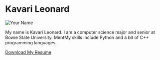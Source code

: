 <!DOCTYPE html>
<html lang="en">
<head>
    <meta charset="UTF-8">
    <meta name="viewport" content="width=device-width, initial-scale=1.0">
    <title>Kavari Leonard Portfolio</title>
    <link rel="stylesheet" href="styles.css">
</head>
<body>
    <div class="container">
        <h1>Kavari Leonard</h1>
        <img src="photo.jpg" alt="Your Name">
        <p>My name is Kavari Leonard. I am a computer science major and senior at Bowie State University. MentMy skills include Python and a bit of C++ programming languages. </p>
        <p><a href="resume.pdf" target="_blank">Download My Resume</a></p>
    </div>
</body>
</html>
